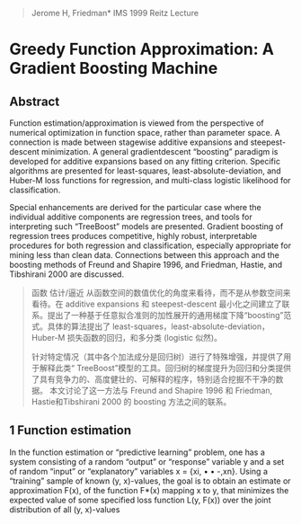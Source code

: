 > Jerome H, Friedman* IMS 1999 Reitz Lecture

# Greedy Function Approximation: A Gradient Boosting Machine

## Abstract

Function estimation/approximation is viewed from the perspective of numerical optimization in function space, rather than parameter space. A connection is made between stagewise additive expansions and steepest-descent minimization. A general gradientdescent “boosting” paradigm is developed for additive expansions based on any fitting criterion. Specific algorithms are presented for least-squares, least-absolute-deviation, and Huber-M loss functions for regression, and multi-class logistic likelihood for classification. 

Special enhancements are derived for the particular case where the individual additive components are regression trees, and tools for interpreting such “TreeBoost” models are presented. Gradient boosting of regression trees produces competitive, highly robust, interpretable procedures for both regression and classification, especially appropriate for mining less than clean data. Connections between this approach and the boosting methods of Freund and Shapire 1996, and Friedman, Hastie, and Tibshirani 2000 are discussed.

> 函数 估计/逼近 从函数空间的数值优化的角度来看待，而不是从参数空间来看待。在 additive expansions 和 steepest-descent 最小化之间建立了联系。提出了一种基于任意拟合准则的加性展开的通用梯度下降“boosting”范式。具体的算法提出了 least-squares，least-absolute-deviation，Huber-M 损失函数的回归，和多分类 (logistic 似然)。
>
> 针对特定情况（其中各个加法成分是回归树）进行了特殊增强，并提供了用于解释此类“ TreeBoost”模型的工具。回归树的梯度提升为回归和分类提供了具有竞争力的、高度健壮的、可解释的程序，特别适合挖掘不干净的数据。 本文讨论了这一方法与 Freund and Shapire 1996 和 Friedman, Hastie和Tibshirani 2000 的 boosting 方法之间的联系。

## 1 Function estimation

In the function estimation or “predictive learning” problem, one has a system consisting of a random “output” or “response” variable y and a set of random “input” or “explanatory” variables x = {xi, • • -,xn}. Using a “training” sample of known (y, x)-values, the goal is to obtain an estimate or approximation F(x), of the function F*(x) mapping x to y, that minimizes the expected value of some specified loss function L(y, F(x)) over the joint distribution of all (y, x)-values